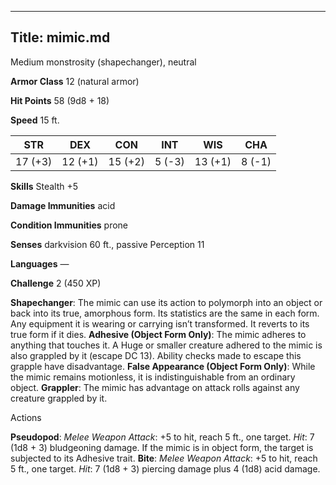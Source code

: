 -------------------------
Title: mimic.md
-------------------------


Medium monstrosity (shapechanger), neutral

**Armor Class** 12 (natural armor)

**Hit Points** 58 (9d8 + 18)

**Speed** 15 ft.

  STR|       DEX|       CON|       INT|      WIS|       CHA
  ---------| ---------| ---------| --------| ---------| --------
   17 (+3)   | 12 (+1)   | 15 (+2)   | 5 (-3)   | 13 (+1)   | 8 (-1)

**Skills** Stealth +5

**Damage Immunities** acid

**Condition Immunities** prone

**Senses** darkvision 60 ft., passive Perception 11

**Languages** —

**Challenge** 2 (450 XP)


**Shapechanger**: The mimic can use its action to polymorph into an
    object or back into its true, amorphous form. Its statistics are the
    same in each form. Any equipment it is wearing or carrying
    isn’t transformed. It reverts to its true form if it dies.
**Adhesive (Object Form Only)**: The mimic adheres to anything that
    touches it. A Huge or smaller creature adhered to the mimic is also
    grappled by it (escape DC 13). Ability checks made to escape this
    grapple have disadvantage.
**False Appearance (Object Form Only)**: While the mimic remains
    motionless, it is indistinguishable from an ordinary object.
**Grappler**: The mimic has advantage on attack rolls against any
    creature grappled by it.


Actions

**Pseudopod**: *Melee Weapon Attack*: +5 to hit, reach 5 ft.,
    one target. *Hit*: 7 (1d8 + 3) bludgeoning damage. If the mimic is
    in object form, the target is subjected to its Adhesive trait.
**Bite**: *Melee Weapon Attack*: +5 to hit, reach 5 ft., one target.
    *Hit*: 7 (1d8 + 3) piercing damage plus 4 (1d8) acid damage.

